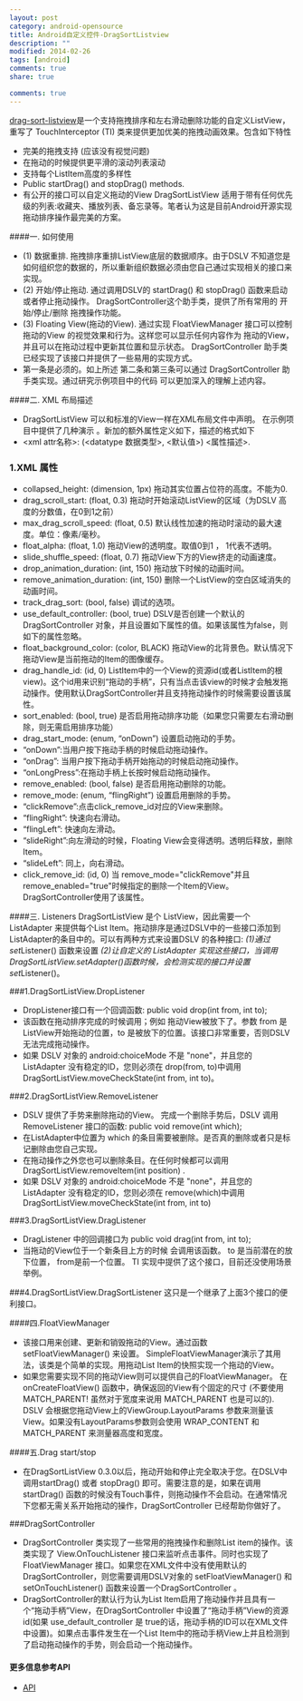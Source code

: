 ```yaml
---
layout: post
category: android-opensource
title: Android自定义控件-DragSortListview
description: ""
modified: 2014-02-26
tags: [android]
comments: true
share: true

comments: true
---
```

[drag-sort-listview](https://github.com/bauerca/drag-sort-listview)是一个支持拖拽排序和左右滑动删除功能的自定义ListView，重写了 TouchInterceptor (TI) 类来提供更加优美的拖拽动画效果。包含如下特性
* 完美的拖拽支持 (应该没有视觉问题)
* 在拖动的时候提供更平滑的滚动列表滚动
* 支持每个ListItem高度的多样性
* Public startDrag() and stopDrag() methods.
* 有公开的接口可以自定义拖动的View
DragSortListView 适用于带有任何优先级的列表:收藏夹、播放列表、备忘录等。笔者认为这是目前Android开源实现拖动排序操作最完美的方案。

####一. 如何使用
* (1) 数据重排. 拖拽排序重排ListView底层的数据顺序。由于DSLV 不知道您是如何组织您的数据的，所以重新组织数据必须由您自己通过实现相关的接口来实现。
* (2) 开始/停止拖动. 通过调用DSLV的 startDrag() 和 stopDrag() 函数来启动或者停止拖动操作。 DragSortController这个助手类，提供了所有常用的 开始/停止/删除 拖拽操作功能。
* (3) Floating View(拖动的View). 通过实现 FloatViewManager 接口可以控制 拖动的View 的视觉效果和行为。这样您可以显示任何内容作为 拖动的View，并且可以在拖动过程中更新其位置和显示状态。 DragSortController 助手类已经实现了该接口并提供了一些易用的实现方式。
* 第一条是必须的。如上所述 第二条和第三条可以通过 DragSortController 助手类实现。通过研究示例项目中的代码 可以更加深入的理解上述内容。


####二. XML 布局描述
* DragSortListView 可以和标准的View一样在XML布局文件中声明。 在示例项目中提供了几种演示 。新加的额外属性定义如下，描述的格式如下
* <xml attr名称>: (<datatype 数据类型>, <默认值>) <属性描述>.

### 1.XML 属性

* collapsed_height: (dimension, 1px) 拖动其实位置占位符的高度。不能为0.
* drag_scroll_start: (float, 0.3) 拖动时开始滚动ListView的区域（为DSLV 高度的分数值，在0到1之前）
* max_drag_scroll_speed: (float, 0.5) 默认线性加速的拖动时滚动的最大速度。单位：像素/毫秒。
* float_alpha: (float, 1.0) 拖动View的透明度。取值0到1 ， 1代表不透明。
* slide_shuffle_speed: (float, 0.7) 拖动View下方的View挤走的动画速度。
* drop_animation_duration: (int, 150) 拖动放下时候的动画时间。
* remove_animation_duration: (int, 150) 删除一个ListView的空白区域消失的动画时间。
* track_drag_sort: (bool, false) 调试的选项。
* use_default_controller: (bool, true) DSLV是否创建一个默认的DragSortController 对象，并且设置如下属性的值。如果该属性为false，则如下的属性忽略。
* float_background_color: (color, BLACK) 拖动View的北背景色。默认情况下拖动View是当前拖动的Item的图像缓存。
* drag_handle_id: (id, 0) ListItem中的一个View的资源id(或者ListItem的根view)。这个id用来识别“拖动的手柄”，只有当点击该view的时候才会触发拖动操作。使用默认DragSortController并且支持拖动操作的时候需要设置该属性。
* sort_enabled: (bool, true) 是否启用拖动排序功能（如果您只需要左右滑动删除，则无需启用排序功能）
* drag_start_mode: (enum, “onDown”) 设置启动拖动的手势。
* “onDown”:当用户按下拖动手柄的时候启动拖动操作。 
* “onDrag”: 当用户按下拖动手柄开始拖动的时候启动拖动操作。
* “onLongPress”:在拖动手柄上长按时候启动拖动操作。 
* remove_enabled: (bool, false) 是否启用拖动删除的功能。
* remove_mode: (enum, “flingRight”) 设置启用删除的手势。
* “clickRemove”:点击click_remove_id对应的View来删除。
* “flingRight”: 快速向右滑动。
* “flingLeft”: 快速向左滑动。
* “slideRight”:向左滑动的时候，Floating View会变得透明。透明后释放，删除Item。
* “slideLeft”: 同上，向右滑动。
* click_remove_id: (id, 0) 当 remove_mode="clickRemove"并且remove_enabled="true"时候指定的删除一个Item的View。DragSortController使用了该属性。

####三. Listeners
DragSortListView 是个 ListView，因此需要一个 ListAdapter 来提供每个List Item。拖动排序是通过DSLV中的一些接口添加到ListAdapter的条目中的。可以有两种方式来设置DSLV 的各种接口:
*(1)通过set*Listener() 函数来设置
*(2)让自定义的 ListAdapter 实现这些接口，当调用 DragSortListView.setAdapter()函数时候，会检测实现的接口并设置 set*Listener()。

###1.DragSortListView.DropListener
* DropListener接口有一个回调函数:
   public void drop(int from, int to);
* 该函数在拖动排序完成的时候调用；例如 拖动View被放下了。参数 from 是ListView开始拖动的位置，to 是被放下的位置。该接口非常重要，否则DSLV无法完成拖动操作。
* 如果 DSLV 对象的 android:choiceMode 不是 "none"，并且您的 ListAdapter 没有稳定的ID，您则必须在 drop(from, to)中调用 DragSortListView.moveCheckState(int from, int to)。

###2.DragSortListView.RemoveListener
* DSLV 提供了手势来删除拖动的View。 完成一个删除手势后，DSLV 调用RemoveListener 接口的函数:
   public void remove(int which);
* 在ListAdapter中位置为 which 的条目需要被删除。是否真的删除或者只是标记删除由您自己实现。
* 在拖动操作之外您也可以删除条目。在任何时候都可以调用 DragSortListView.removeItem(int position) .
* 如果 DSLV 对象的 android:choiceMode 不是 "none"，并且您的 ListAdapter 没有稳定的ID，您则必须在 remove(which)中调用 DragSortListView.moveCheckState(int from, int to)

###3.DragSortListView.DragListener
* DragListener 中的回调接口为
   public void drag(int from, int to);
* 当拖动的View位于一个新条目上方的时候 会调用该函数。 to 是当前潜在的放下位置， from是前一个位置。  TI 实现中提供了这个接口，目前还没使用场景举例。

###4.DragSortListView.DragSortListener
这只是一个继承了上面3个接口的便利接口。

####四.FloatViewManager
* 该接口用来创建、更新和销毁拖动的View。通过函数 setFloatViewManager() 来设置。 SimpleFloatViewManager演示了其用法，该类是个简单的实现。用拖动List Item的快照实现一个拖动的View。
* 如果您需要实现不同的拖动View则可以提供自己的FloatViewManager。 在 onCreateFloatView() 函数中，确保返回的View有个固定的尺寸 (不要使用 MATCH_PARENT! 虽然对于宽度来说用 MATCH_PARENT 也是可以的). DSLV 会根据您拖动View上的ViewGroup.LayoutParams 参数来测量该View。如果没有LayoutParams参数则会使用 WRAP_CONTENT 和 MATCH_PARENT 来测量器高度和宽度。

####五.Drag start/stop
* 在DragSortListView 0.3.0以后，拖动开始和停止完全取决于您。在DSLV中调用startDrag() 或者 stopDrag() 即可。需要注意的是，如果在调用startDrag() 函数的时候没有Touch事件，则拖动操作不会启动。在通常情况下您都无需关系开始拖动的操作，DragSortController 已经帮助你做好了。

###DragSortController
* DragSortController 类实现了一些常用的拖拽操作和删除List item的操作。该类实现了 View.OnTouchListener 接口来监听点击事件。同时也实现了FloatViewManager 接口。如果您在XML文件中没有使用默认的DragSortController，则您需要调用DSLV对象的 setFloatViewManager() 和 setOnTouchListener() 函数来设置一个DragSortController 。
* DragSortController的默认行为认为List Item启用了拖动操作并且具有一个“拖动手柄”View，在DragSortController 中设置了“拖动手柄”View的资源id(如果 use_default_controller 是 true的话，拖动手柄的ID可以在XML文件中设置)。如果点击事件发生在一个List Item中的拖动手柄View上并且检测到了启动拖动操作的手势，则会启动一个拖动操作。

#### 更多信息参考API
* [API](http://bauerca.github.com/drag-sort-listview)
